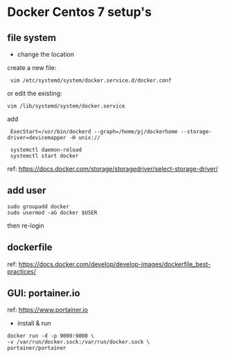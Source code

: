# Docker Centos 7 setup's

## file system
- change the location

create a new file:
```
 vim /etc/systemd/system/docker.service.d/docker.conf
 ```
or edit the existing:
```
vim /lib/systemd/system/docker.service
```
add
```
 ExecStart=/usr/bin/dockerd --graph=/home/pj/dockerhome --storage-driver=devicemapper -H unix://
 
 systemctl daemon-reload
 systemctl start docker
```

ref:
https://docs.docker.com/storage/storagedriver/select-storage-driver/


## add user

```
sudo groupadd docker
sudo usermod -aG docker $USER
```
then re-login

## dockerfile

ref: https://docs.docker.com/develop/develop-images/dockerfile_best-practices/

## GUI: portainer.io
ref: https://www.portainer.io

- install & run
```
docker run -d -p 9000:9000 \
-v /var/run/docker.sock:/var/run/docker.sock \
portainer/portainer
```

